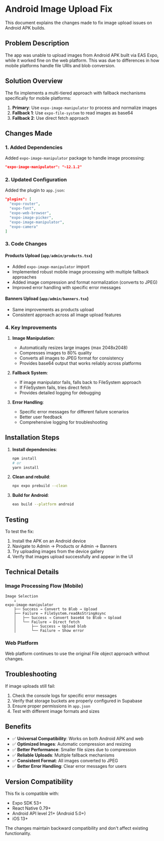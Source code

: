 # Android Image Upload Fix

This document explains the changes made to fix image upload issues on Android APK builds.

## Problem Description

The app was unable to upload images from Android APK built via EAS Expo, while it worked fine on the web platform. This was due to differences in how mobile platforms handle file URIs and blob conversion.

## Solution Overview

The fix implements a multi-tiered approach with fallback mechanisms specifically for mobile platforms:

1. **Primary**: Use `expo-image-manipulator` to process and normalize images
2. **Fallback 1**: Use `expo-file-system` to read images as base64
3. **Fallback 2**: Use direct fetch approach

## Changes Made

### 1. Added Dependencies

Added `expo-image-manipulator` package to handle image processing:

```json
"expo-image-manipulator": "~12.1.2"
```

### 2. Updated Configuration

Added the plugin to `app.json`:

```json
"plugins": [
  "expo-router",
  "expo-font", 
  "expo-web-browser",
  "expo-image-picker",
  "expo-image-manipulator",
  "expo-camera"
]
```

### 3. Code Changes

#### Products Upload (`app/admin/products.tsx`)
- Added `expo-image-manipulator` import
- Implemented robust mobile image processing with multiple fallback approaches
- Added image compression and format normalization (converts to JPEG)
- Improved error handling with specific error messages

#### Banners Upload (`app/admin/banners.tsx`)  
- Same improvements as products upload
- Consistent approach across all image upload features

### 4. Key Improvements

1. **Image Manipulation**: 
   - Automatically resizes large images (max 2048x2048)
   - Compresses images to 80% quality
   - Converts all images to JPEG format for consistency
   - Provides base64 output that works reliably across platforms

2. **Fallback System**:
   - If image manipulator fails, falls back to FileSystem approach
   - If FileSystem fails, tries direct fetch
   - Provides detailed logging for debugging

3. **Error Handling**:
   - Specific error messages for different failure scenarios
   - Better user feedback
   - Comprehensive logging for troubleshooting

## Installation Steps

1. **Install dependencies**:
   ```bash
   npm install
   # or
   yarn install
   ```

2. **Clean and rebuild**:
   ```bash
   npx expo prebuild --clean
   ```

3. **Build for Android**:
   ```bash
   eas build --platform android
   ```

## Testing

To test the fix:

1. Install the APK on an Android device
2. Navigate to Admin → Products or Admin → Banners
3. Try uploading images from the device gallery
4. Verify that images upload successfully and appear in the UI

## Technical Details

### Image Processing Flow (Mobile)

```
Image Selection
    ↓
expo-image-manipulator
    ├── Success → Convert to Blob → Upload
    ├── Failure → FileSystem.readAsStringAsync
    │   ├── Success → Convert base64 to Blob → Upload
    │   └── Failure → Direct fetch
    │       ├── Success → Upload blob
    │       └── Failure → Show error
```

### Web Platform
Web platform continues to use the original File object approach without changes.

## Troubleshooting

If image uploads still fail:

1. Check the console logs for specific error messages
2. Verify that storage buckets are properly configured in Supabase
3. Ensure proper permissions in `app.json`
4. Test with different image formats and sizes

## Benefits

- ✅ **Universal Compatibility**: Works on both Android APK and web
- ✅ **Optimized Images**: Automatic compression and resizing
- ✅ **Better Performance**: Smaller file sizes due to compression
- ✅ **Reliable Uploads**: Multiple fallback mechanisms
- ✅ **Consistent Format**: All images converted to JPEG
- ✅ **Better Error Handling**: Clear error messages for users

## Version Compatibility

This fix is compatible with:
- Expo SDK 53+
- React Native 0.79+
- Android API level 21+ (Android 5.0+)
- iOS 13+

The changes maintain backward compatibility and don't affect existing functionality.
